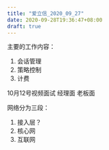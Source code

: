 ```yaml
---
title: "爱立信_2020_09_27"
date: 2020-09-28T19:36:47+08:00
draft: true
---
```


主要的工作内容：
1. 会话管理
2. 策略控制
3. 计费

10月12号视频面试
经理面
老板面

网络分为三段：
1. 接入层？
2. 核心网
3. 互联网

